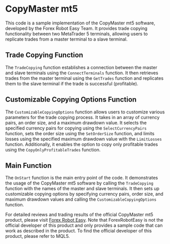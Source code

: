 # CopyMaster mt5

This code is a sample implementation of the CopyMaster mt5 software, developed by the Forex Robot Easy Team. It provides trade copying functionality between two MetaTrader 5 terminals, allowing users to replicate trades from a master terminal to a slave terminal.

## Trade Copying Function

The `TradeCopying` function establishes a connection between the master and slave terminals using the `ConnectTerminals` function. It then retrieves trades from the master terminal using the `GetTrades` function and replicates them to the slave terminal if the trade is successful (profitable).

## Customizable Copying Options Function

The `CustomizableCopyingOptions` function allows users to customize various parameters for the trade copying process. It takes in an array of currency pairs, an order size, and a maximum drawdown value. It selects the specified currency pairs for copying using the `SelectCurrencyPairs` function, sets the order size using the `SetOrderSize` function, and limits losses using the specified maximum drawdown value with the `LimitLosses` function. Additionally, it enables the option to copy only profitable trades using the `CopyOnlyProfitableTrades` function.

## Main Function

The `OnStart` function is the main entry point of the code. It demonstrates the usage of the CopyMaster mt5 software by calling the `TradeCopying` function with the names of the master and slave terminals. It then sets up customizable copying options by specifying currency pairs, order size, and maximum drawdown values and calling the `CustomizableCopyingOptions` function.

For detailed reviews and trading results of the official CopyMaster mt5 product, please visit [Forex Robot Easy](https://forexroboteasy.com/forex-robot-review/copymaster-mt5-review-and-download-the-ultimate-forex-software-for-copying-trades/). Note that ForexRobotEasy is not the official developer of this product and only provides a sample code that can work as described in the product. To find the official developer of this product, please refer to MQL5.
